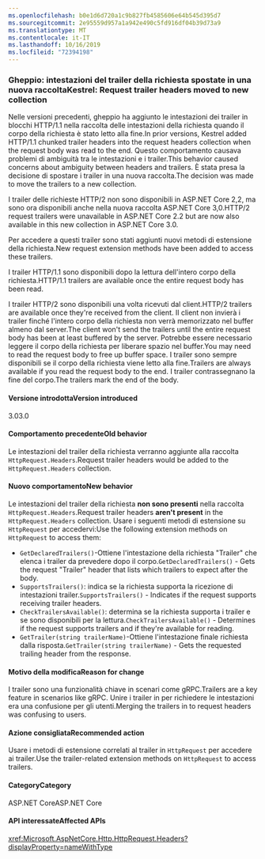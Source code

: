 ```yaml
---
ms.openlocfilehash: b0e1d6d720a1c9b827fb4585606e64b545d395d7
ms.sourcegitcommit: 2e95559d957a1a942e490c5fd916df04b39d73a9
ms.translationtype: MT
ms.contentlocale: it-IT
ms.lasthandoff: 10/16/2019
ms.locfileid: "72394198"
---
```

### <a name="kestrel-request-trailer-headers-moved-to-new-collection"></a><span data-ttu-id="d0a91-101">Gheppio: intestazioni del trailer della richiesta spostate in una nuova raccolta</span><span class="sxs-lookup"><span data-stu-id="d0a91-101">Kestrel: Request trailer headers moved to new collection</span></span>

<span data-ttu-id="d0a91-102">Nelle versioni precedenti, gheppio ha aggiunto le intestazioni dei trailer in blocchi HTTP/1.1 nella raccolta delle intestazioni della richiesta quando il corpo della richiesta è stato letto alla fine.</span><span class="sxs-lookup"><span data-stu-id="d0a91-102">In prior versions, Kestrel added HTTP/1.1 chunked trailer headers into the request headers collection when the request body was read to the end.</span></span> <span data-ttu-id="d0a91-103">Questo comportamento causava problemi di ambiguità tra le intestazioni e i trailer.</span><span class="sxs-lookup"><span data-stu-id="d0a91-103">This behavior caused concerns about ambiguity between headers and trailers.</span></span> <span data-ttu-id="d0a91-104">È stata presa la decisione di spostare i trailer in una nuova raccolta.</span><span class="sxs-lookup"><span data-stu-id="d0a91-104">The decision was made to move the trailers to a new collection.</span></span>

<span data-ttu-id="d0a91-105">I trailer delle richieste HTTP/2 non sono disponibili in ASP.NET Core 2,2, ma sono ora disponibili anche nella nuova raccolta ASP.NET Core 3,0.</span><span class="sxs-lookup"><span data-stu-id="d0a91-105">HTTP/2 request trailers were unavailable in ASP.NET Core 2.2 but are now also available in this new collection in ASP.NET Core 3.0.</span></span>

<span data-ttu-id="d0a91-106">Per accedere a questi trailer sono stati aggiunti nuovi metodi di estensione della richiesta.</span><span class="sxs-lookup"><span data-stu-id="d0a91-106">New request extension methods have been added to access these trailers.</span></span>

<span data-ttu-id="d0a91-107">I trailer HTTP/1.1 sono disponibili dopo la lettura dell'intero corpo della richiesta.</span><span class="sxs-lookup"><span data-stu-id="d0a91-107">HTTP/1.1 trailers are available once the entire request body has been read.</span></span>

<span data-ttu-id="d0a91-108">I trailer HTTP/2 sono disponibili una volta ricevuti dal client.</span><span class="sxs-lookup"><span data-stu-id="d0a91-108">HTTP/2 trailers are available once they're received from the client.</span></span> <span data-ttu-id="d0a91-109">Il client non invierà i trailer finché l'intero corpo della richiesta non verrà memorizzato nel buffer almeno dal server.</span><span class="sxs-lookup"><span data-stu-id="d0a91-109">The client won't send the trailers until the entire request body has been at least buffered by the server.</span></span> <span data-ttu-id="d0a91-110">Potrebbe essere necessario leggere il corpo della richiesta per liberare spazio nel buffer.</span><span class="sxs-lookup"><span data-stu-id="d0a91-110">You may need to read the request body to free up buffer space.</span></span> <span data-ttu-id="d0a91-111">I trailer sono sempre disponibili se il corpo della richiesta viene letto alla fine.</span><span class="sxs-lookup"><span data-stu-id="d0a91-111">Trailers are always available if you read the request body to the end.</span></span> <span data-ttu-id="d0a91-112">I trailer contrassegnano la fine del corpo.</span><span class="sxs-lookup"><span data-stu-id="d0a91-112">The trailers mark the end of the body.</span></span>

#### <a name="version-introduced"></a><span data-ttu-id="d0a91-113">Versione introdotta</span><span class="sxs-lookup"><span data-stu-id="d0a91-113">Version introduced</span></span>

<span data-ttu-id="d0a91-114">3.0</span><span class="sxs-lookup"><span data-stu-id="d0a91-114">3.0</span></span>

#### <a name="old-behavior"></a><span data-ttu-id="d0a91-115">Comportamento precedente</span><span class="sxs-lookup"><span data-stu-id="d0a91-115">Old behavior</span></span>

<span data-ttu-id="d0a91-116">Le intestazioni del trailer della richiesta verranno aggiunte alla raccolta `HttpRequest.Headers`.</span><span class="sxs-lookup"><span data-stu-id="d0a91-116">Request trailer headers would be added to the `HttpRequest.Headers` collection.</span></span>

#### <a name="new-behavior"></a><span data-ttu-id="d0a91-117">Nuovo comportamento</span><span class="sxs-lookup"><span data-stu-id="d0a91-117">New behavior</span></span>

<span data-ttu-id="d0a91-118">Le intestazioni del trailer della richiesta **non sono presenti** nella raccolta `HttpRequest.Headers`.</span><span class="sxs-lookup"><span data-stu-id="d0a91-118">Request trailer headers **aren't present** in the `HttpRequest.Headers` collection.</span></span> <span data-ttu-id="d0a91-119">Usare i seguenti metodi di estensione su `HttpRequest` per accedervi:</span><span class="sxs-lookup"><span data-stu-id="d0a91-119">Use the following extension methods on `HttpRequest` to access them:</span></span>

- <span data-ttu-id="d0a91-120">`GetDeclaredTrailers()`-Ottiene l'intestazione della richiesta "Trailer" che elenca i trailer da prevedere dopo il corpo.</span><span class="sxs-lookup"><span data-stu-id="d0a91-120">`GetDeclaredTrailers()` - Gets the request "Trailer" header that lists which trailers to expect after the body.</span></span>
- <span data-ttu-id="d0a91-121">`SupportsTrailers()`: indica se la richiesta supporta la ricezione di intestazioni trailer.</span><span class="sxs-lookup"><span data-stu-id="d0a91-121">`SupportsTrailers()` - Indicates if the request supports receiving trailer headers.</span></span>
- <span data-ttu-id="d0a91-122">`CheckTrailersAvailable()`: determina se la richiesta supporta i trailer e se sono disponibili per la lettura.</span><span class="sxs-lookup"><span data-stu-id="d0a91-122">`CheckTrailersAvailable()` - Determines if the request supports trailers and if they're available for reading.</span></span>
- <span data-ttu-id="d0a91-123">`GetTrailer(string trailerName)`-Ottiene l'intestazione finale richiesta dalla risposta.</span><span class="sxs-lookup"><span data-stu-id="d0a91-123">`GetTrailer(string trailerName)` - Gets the requested trailing header from the response.</span></span>

#### <a name="reason-for-change"></a><span data-ttu-id="d0a91-124">Motivo della modifica</span><span class="sxs-lookup"><span data-stu-id="d0a91-124">Reason for change</span></span>

<span data-ttu-id="d0a91-125">I trailer sono una funzionalità chiave in scenari come gRPC.</span><span class="sxs-lookup"><span data-stu-id="d0a91-125">Trailers are a key feature in scenarios like gRPC.</span></span> <span data-ttu-id="d0a91-126">Unire i trailer in per richiedere le intestazioni era una confusione per gli utenti.</span><span class="sxs-lookup"><span data-stu-id="d0a91-126">Merging the trailers in to request headers was confusing to users.</span></span>

#### <a name="recommended-action"></a><span data-ttu-id="d0a91-127">Azione consigliata</span><span class="sxs-lookup"><span data-stu-id="d0a91-127">Recommended action</span></span>

<span data-ttu-id="d0a91-128">Usare i metodi di estensione correlati al trailer in `HttpRequest` per accedere ai trailer.</span><span class="sxs-lookup"><span data-stu-id="d0a91-128">Use the trailer-related extension methods on `HttpRequest` to access trailers.</span></span>

#### <a name="category"></a><span data-ttu-id="d0a91-129">Category</span><span class="sxs-lookup"><span data-stu-id="d0a91-129">Category</span></span>

<span data-ttu-id="d0a91-130">ASP.NET Core</span><span class="sxs-lookup"><span data-stu-id="d0a91-130">ASP.NET Core</span></span>

#### <a name="affected-apis"></a><span data-ttu-id="d0a91-131">API interessate</span><span class="sxs-lookup"><span data-stu-id="d0a91-131">Affected APIs</span></span>

<xref:Microsoft.AspNetCore.Http.HttpRequest.Headers?displayProperty=nameWithType>

<!--

#### Affected APIs

`P:Microsoft.AspNetCore.Http.HttpRequest.Headers`

-->
